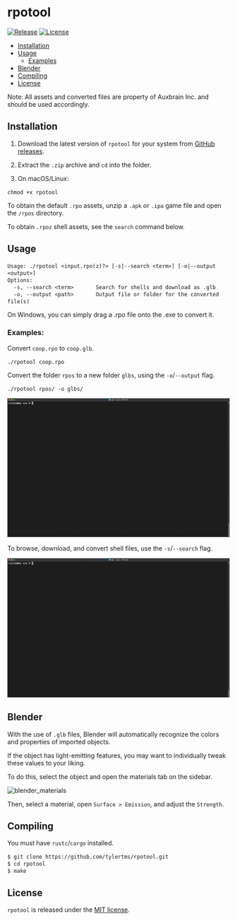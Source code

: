 # rpotool

[![Release](https://img.shields.io/github/release/tylertms/rpotool.svg?label=Release)](https://GitHub.com/tylertms/rpotool/releases/)
[![License](https://img.shields.io/badge/License-MIT-green.svg)](https://github.com/tylertms/rpotool/blob/main/LICENSE)

- [Installation](#installation)
- [Usage](#usage)
  - [Examples](#examples)
- [Blender](#blender)
- [Compiling](#compiling)
- [License](#license)

Note: All assets and converted files are property of Auxbrain Inc. and should be used accordingly.

## Installation

1. Download the latest version of `rpotool` for your system from [GitHub releases](https://github.com/tylertms/rpotool/releases).

2. Extract the `.zip` archive and `cd` into the folder.

3. On macOS/Linux:
```
chmod +x rpotool
```

To obtain the default `.rpo` assets, unzip a `.apk` or `.ipa` game file and open the `/rpos` directory.

To obtain `.rpoz` shell assets, see the `search` command below.

## Usage
```
Usage: ./rpotool <input.rpo(z)?> [-s|--search <term>] [-o|--output <output>]
Options:
  -s, --search <term>       Search for shells and download as .glb 
  -o, --output <path>       Output file or folder for the converted file(s)
```

On Windows, you can simply drag a .rpo file onto the .exe to convert it.

### Examples:

Convert `coop.rpo` to `coop.glb`.
```
./rpotool coop.rpo
```

Convert the folder `rpos` to a new folder `glbs`, using the `-o`/`--output` flag.
```
./rpotool rpos/ -o glbs/
```

![convert_demo](./demo/rpotool_convert_demo.gif)

To browse, download, and convert shell files, use the `-s`/`--search` flag.

![search_demo](./demo/rpotool_search_demo.gif)

## Blender

With the use of `.glb` files, Blender will automatically recognize the colors and properties of imported objects.

If the object has light-emitting features, you may want to individually tweak these values to your liking.

To do this, select the object and open the materials tab on the sidebar.

![blender_materials](./demo/blender_emissive_materials.png)

Then, select a material, open `Surface > Emission`, and adjust the `Strength`.

## Compiling

You must have `rustc`/`cargo` installed.

```shell
$ git clone https://github.com/tylertms/rpotool.git
$ cd rpotool
$ make
```

## License

`rpotool` is released under the [MIT license](https://github.com/tylertms/rpotool/blob/main/LICENSE).

